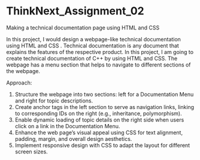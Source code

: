# ThinkNext_Assignment_02
Making a technical documentation page using HTML and CSS

In this project, I would design a webpage-like technical documentation using HTML and CSS . Technical documentation is any document that explains the features of the respective product. In this project, I am going to create technical documentation of C++ by using HTML and CSS. The webpage has a menu section that helps to navigate to different sections of the webpage.

Approach:

1. Structure the webpage into two sections: left for a Documentation Menu and right for topic descriptions.
2. Create anchor tags in the left section to serve as navigation links, linking to corresponding IDs on the right (e.g., inheritance, polymorphism).
3. Enable dynamic loading of topic details on the right side when users click on a link in the Documentation Menu.
4. Enhance the web page’s visual appeal using CSS for text alignment, padding, margin, and overall design aesthetics.
5. Implement responsive design with CSS to adapt the layout for different screen sizes.
